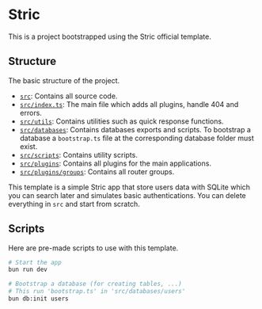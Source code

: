 # Stric
This is a project bootstrapped using the Stric official template.

## Structure
The basic structure of the project.

- [`src`](./src): Contains all source code.
- [`src/index.ts`](./src/index.ts): The main file which adds all plugins, handle 404 and errors.
- [`src/utils`](./src/utils): Contains utilities such as quick response functions.
- [`src/databases`](./src/databases): Contains databases exports and scripts. To bootstrap a database a `bootstrap.ts` file at the corresponding database folder must exist.
- [`src/scripts`](./src/scripts): Contains utility scripts. 
- [`src/plugins`](./src/plugins): Contains all plugins for the main applications.
- [`src/plugins/groups`](./src/plugins/groups): Contains all router groups.

This template is a simple Stric app that store users data with SQLite which you can search later and simulates basic authentications.
You can delete everything in `src` and start from scratch.

## Scripts 
Here are pre-made scripts to use with this template.
```bash
# Start the app 
bun run dev 

# Bootstrap a database (for creating tables, ...)
# This run 'bootstrap.ts' in 'src/databases/users'
bun db:init users
```
